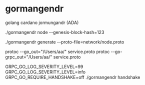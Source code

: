 # gormangendr
golang cardano jormungandr (ADA)

./gormangendr node --genesis-block-hash=123

./gormangendr generate --proto-file=network/node.proto 

protoc --go_out="/Users/aa/" service.proto 
protoc --go-grpc_out="/Users/aa/" service.proto


GRPC_GO_LOG_SEVERITY_LEVEL=99 GRPC_GO_LOG_SEVERITY_LEVEL=info GRPC_GO_REQUIRE_HANDSHAKE=off ./gormangendr handshake

